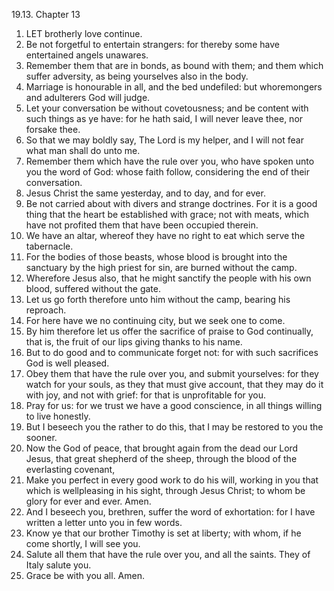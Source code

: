 19.13. Chapter 13
1. LET brotherly love continue.
2. Be not forgetful to entertain strangers: for thereby some have entertained angels unawares.
3. Remember them that are in bonds, as bound with them; and them which suffer adversity, as being yourselves also in the body.
4. Marriage is honourable in all, and the bed undefiled: but whoremongers and adulterers God will judge.
5. Let your conversation be without covetousness; and be content with such things as ye have: for he hath said, I will never leave thee, nor forsake thee.
6. So that we may boldly say, The Lord is my helper, and I will not fear what man shall do unto me.
7. Remember them which have the rule over you, who have spoken unto you the word of God: whose faith follow, considering the end of their conversation.
8. Jesus Christ the same yesterday, and to day, and for ever.
9. Be not carried about with divers and strange doctrines. For it is a good thing that the heart be established with grace; not with meats, which have not profited them that have been occupied therein.
10. We have an altar, whereof they have no right to eat which serve the tabernacle.
11. For the bodies of those beasts, whose blood is brought into the sanctuary by the high priest for sin, are burned without the camp.
12. Wherefore Jesus also, that he might sanctify the people with his own blood, suffered without the gate.
13. Let us go forth therefore unto him without the camp, bearing his reproach.
14. For here have we no continuing city, but we seek one to come.
15. By him therefore let us offer the sacrifice of praise to God continually, that is, the fruit of our lips giving thanks to his name.
16. But to do good and to communicate forget not: for with such sacrifices God is well pleased.
17. Obey them that have the rule over you, and submit yourselves: for they watch for your souls, as they that must give account, that they may do it with joy, and not with grief: for that is unprofitable for you.
18. Pray for us: for we trust we have a good conscience, in all things willing to live honestly.
19. But I beseech you the rather to do this, that I may be restored to you the sooner.
20. Now the God of peace, that brought again from the dead our Lord Jesus, that great shepherd of the sheep, through the blood of the everlasting covenant,
21. Make you perfect in every good work to do his will, working in you that which is wellpleasing in his sight, through Jesus Christ; to whom be glory for ever and ever. Amen.
22. And I beseech you, brethren, suffer the word of exhortation: for I have written a letter unto you in few words.
23. Know ye that our brother Timothy is set at liberty; with whom, if he come shortly, I will see you.
24. Salute all them that have the rule over you, and all the saints. They of Italy salute you.
25. Grace be with you all. Amen.

